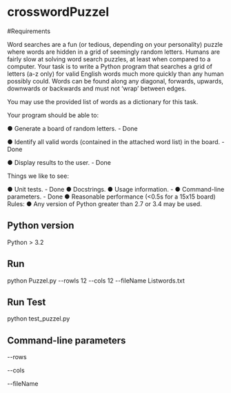 # crosswordPuzzel


#Requirements

Word searches are a fun (or tedious, depending on your personality) puzzle where words are
hidden in a grid of seemingly random letters. Humans are fairly slow at solving word search
puzzles, at least when compared to a computer.
Your task is to write a Python program that searches a grid of letters (a-z only) for valid English
words much more quickly than any human possibly could. Words can be found along any
diagonal, forwards, upwards, downwards or backwards and must not ‘wrap’ between edges.

You may use the provided list of words as a dictionary for this task.

Your program should be able to:

● Generate a board of random letters. - Done

● Identify all valid words (contained in the attached word list) in the board. - Done

● Display results to the user. - Done

Things we like to see:

● Unit tests. - Done 
● Docstrings.
● Usage information. - 
● Command-line parameters. - Done
● Reasonable performance (<0.5s for a 15x15 board)
Rules:
● Any version of Python greater than 2.7 or 3.4 may be used. 

## Python version
Python > 3.2


## Run 

python Puzzel.py --rowls 12 --cols 12 --fileName Listwords.txt

## Run Test

python test_puzzel.py


## Command-line parameters

--rows

--cols

--fileName


